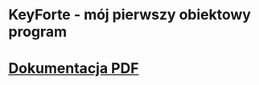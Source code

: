 # KeyForte - mój pierwszy obiektowy program

# [Dokumentacja PDF](https://github.com/Filiponesco/KeyForte-obiektowo/blob/master/Dokumentacja/KEYFORTE%20-%20sprawozdanie.pdf)
